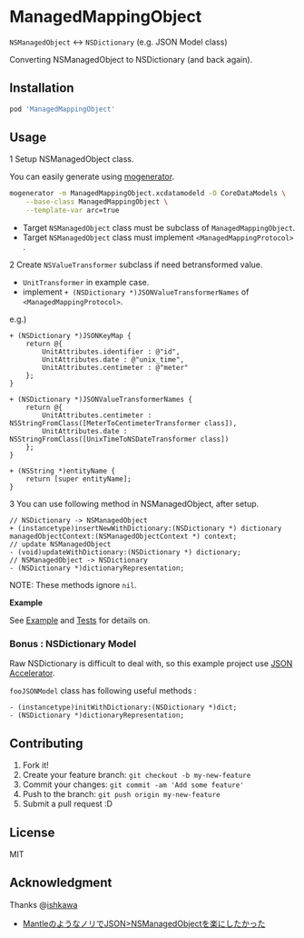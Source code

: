 # ManagedMappingObject

``NSManagedObject`` <-> ``NSDictionary`` (e.g. JSON Model class)

Converting NSManagedObject to NSDictionary (and back again).

## Installation

```ruby
pod 'ManagedMappingObject'
```

## Usage

1 Setup NSManagedObject class.

You can easily generate using [mogenerator](https://github.com/rentzsch/mogenerator "mogenerator").

``` sh
mogenerator -m ManagedMappingObject.xcdatamodeld -O CoreDataModels \
    --base-class ManagedMappingObject \
    --template-var arc=true
```

* Target ``NSManagedObject`` class must be subclass of ``ManagedMappingObject``.
* Target ``NSManagedObject`` class must implement ``<ManagedMappingProtocol>`` .

2 Create ``NSValueTransformer`` subclass if need betransformed value.

* ``UnitTransformer`` in example case.
* implement ``+ (NSDictionary *)JSONValueTransformerNames`` of ``<ManagedMappingProtocol>``.

e.g.)

``` objc
+ (NSDictionary *)JSONKeyMap {
    return @{
        UnitAttributes.identifier : @"id",
        UnitAttributes.date : @"unix_time",
        UnitAttributes.centimeter : @"meter"
    };
}

+ (NSDictionary *)JSONValueTransformerNames {
    return @{
        UnitAttributes.centimeter : NSStringFromClass([MeterToCentimeterTransformer class]),
        UnitAttributes.date : NSStringFromClass([UnixTimeToNSDateTransformer class])
    };
}

+ (NSString *)entityName {
    return [super entityName];
}
```

3 You can use following method in NSManagedObject, after setup.

``` objc
// NSDictionary -> NSManagedObject
+ (instancetype)insertNewWithDictionary:(NSDictionary *) dictionary managedObjectContext:(NSManagedObjectContext *) context;
// update NSManagedObject
- (void)updateWithDictionary:(NSDictionary *) dictionary;
// NSManagedObject -> NSDictionary
- (NSDictionary *)dictionaryRepresentation;
```

NOTE: These methods ignore ``nil``.

**Example**

See [Example](ManagedMappingObject) and [Tests](ManagedMappingObjectTests) for details on.

### Bonus : NSDictionary Model

Raw NSDictionary is difficult to deal with,
so this example project use [JSON Accelerator](http://www.nerdery.com/json-accelerator "JSON Accelerator").

``fooJSONModel`` class has following useful methods :

```objc
- (instancetype)initWithDictionary:(NSDictionary *)dict;
- (NSDictionary *)dictionaryRepresentation;
```

## Contributing

1. Fork it!
2. Create your feature branch: `git checkout -b my-new-feature`
3. Commit your changes: `git commit -am 'Add some feature'`
4. Push to the branch: `git push origin my-new-feature`
5. Submit a pull request :D

## License

MIT

## Acknowledgment

Thanks @[ishkawa](https://github.com/ishkawa/ "ishkawa")

* [MantleのようなノリでJSON&gt;NSManagedObjectを楽にしたかった](http://blog.ishkawa.org/blog/2013/06/24/keymap-and-valuetransformer/ "MantleのようなノリでJSON&gt;NSManagedObjectを楽にしたかった")
